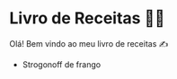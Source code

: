 # Livro de Receitas :man_cook: #



Olá! Bem vindo ao meu livro de receitas :writing_hand:

- Strogonoff de frango
